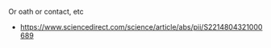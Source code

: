 Or oath or contact, etc

  - https://www.sciencedirect.com/science/article/abs/pii/S2214804321000689